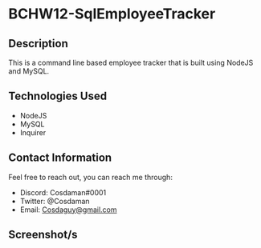 # BCHW12-SqlEmployeeTracker

## Description  

This is a command line based employee tracker that is built using NodeJS and MySQL.

## Technologies Used  

- NodeJS
- MySQL
- Inquirer

## Contact Information  

Feel free to reach out, you can reach me through:  
- Discord: Cosdaman#0001  
- Twitter: @Cosdaman  
- Email: Cosdaguy@gmail.com  

## Screenshot/s  
